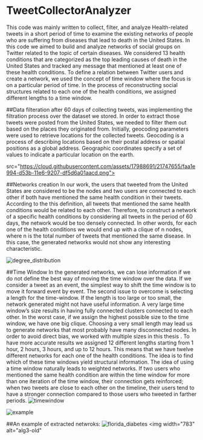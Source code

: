 # TweetCollectorAnalyzer

This code was mainly written to collect, filter, and analyze Health-related tweets in a short period of time to examine the existing networks of people who are suffering from diseases that lead to death in the United States.
In this code we aimed to build and analyze networks of social groups on Twitter related to the topic of certain diseases. We considered 13 health conditions that are categorized as the top leading causes of death in the United States and tracked any message that mentioned at least one of these health conditions. To define a relation between Twitter users and create a network, we used the concept of time window where the focus is on a particular period of time. In the process of reconstructing social structures related to each one of the health conditions, we assigned different lengths to a time window.

##Data filteration
after 60 days of collecting tweets, was implementing the filtration process over the dataset we stored. In order to extract those tweets 
were posted from the United States, we needed to filter them out based on the places they originated from. Initially, geocoding parameters were used to retrieve locations for the collected tweets. Geocoding is a process of describing locations based on their postal address or spatial positions as a global address. Geographic coordinates specify a set of values to indicate a particular location on the earth.

src="https://cloud.githubusercontent.com/assets/17988691/21747655/faa1e994-d53b-11e6-9207-df5d6a01aacd.png">

##Networks creation
In our work, the users that tweeted from the United States are considered to be the nodes and two users are connected to each other if both have mentioned the same health condition in their tweets. According to the this definition, all tweets that mentioned the same health conditions would be related to each other. Therefore, to construct a network of a specific health conditions by considering all tweets in the period of 60 days, the network would be too densely connected. In other words, for each one of the health conditions we would end up with a clique of n nodes, where n is the total number of tweets that mentioned the same disease. In this case, the generated networks would not show any interesting characteristic.

![degree_distribution](https://cloud.githubusercontent.com/assets/17988691/21747658/151e6cc0-d53c-11e6-92e8-656a0900b6e8.png)

##Time Window
In the generated networks, we can lose information if we do not define the best way of moving the time window over the data. If we consider a tweet as an event, the simplest way to shift the time window is to move it forward event by event. The second issue to overcome is selecting a length for the time-window. If the length is too large or too small, the network generated might not have useful information. A very large time window’s size results in having fully connected clusters connected to each other. In the worst case, if we assign the highest possible size to the time window, we have one big clique. Choosing a very small length may lead us to generate networks that most probably have many disconnected nodes. In order to avoid direct bias, we worked with multiple sizes in this thesis . To have
more accurate results we assigned 12 different lengths starting from 1 hour, 2 hours, 3 hours, and up to 12 hours. This means that we have twelve different networks for each one of the health conditions. The idea is to find which of these time windows yield structural information.
The idea of using a time window naturally leads to weighted networks. If two users who mentioned the same health condition are within the time window for more than one iteration of the time window, their connection gets reinforced; when two tweets are close to each other on the timeline, their users tend to have a stronger connection compared to those users who tweeted in farther periods.
![timewindow](https://cloud.githubusercontent.com/assets/17988691/21747644/cdcc8ee2-d53b-11e6-982b-335324f861a5.png)

![example](https://cloud.githubusercontent.com/assets/17988691/21747647/e3d20dfc-d53b-11e6-95c2-d559f2acaaeb.png)

##An example of extracted netwroks:
![florida_diabetes](https://cloud.githubusercontent.com/assets/17988691/21747648/e7e28a8e-d53b-11e6-876e-1da968567314.png)
<img width="783" alt="alg3-old"


